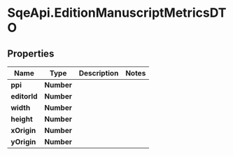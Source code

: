 # SqeApi.EditionManuscriptMetricsDTO

## Properties

Name | Type | Description | Notes
------------ | ------------- | ------------- | -------------
**ppi** | **Number** |  | 
**editorId** | **Number** |  | 
**width** | **Number** |  | 
**height** | **Number** |  | 
**xOrigin** | **Number** |  | 
**yOrigin** | **Number** |  | 


